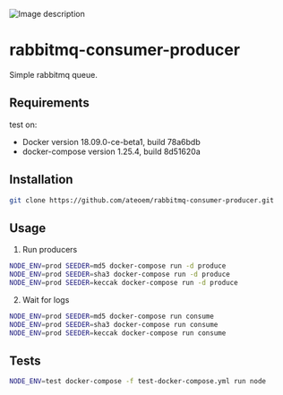 ![Image description](https://i.imgur.com/N5dhLAA.gif)

# rabbitmq-consumer-producer

Simple rabbitmq queue.

## Requirements

test on:
- Docker version 18.09.0-ce-beta1, build 78a6bdb
- docker-compose version 1.25.4, build 8d51620a

## Installation

```bash
git clone https://github.com/ateoem/rabbitmq-consumer-producer.git
```

## Usage

1. Run producers
```bash
NODE_ENV=prod SEEDER=md5 docker-compose run -d produce
NODE_ENV=prod SEEDER=sha3 docker-compose run -d produce
NODE_ENV=prod SEEDER=keccak docker-compose run -d produce
```

2. Wait for logs
```bash
NODE_ENV=prod SEEDER=md5 docker-compose run consume
NODE_ENV=prod SEEDER=sha3 docker-compose run consume
NODE_ENV=prod SEEDER=keccak docker-compose run consume
```

## Tests

```bash
NODE_ENV=test docker-compose -f test-docker-compose.yml run node
```
